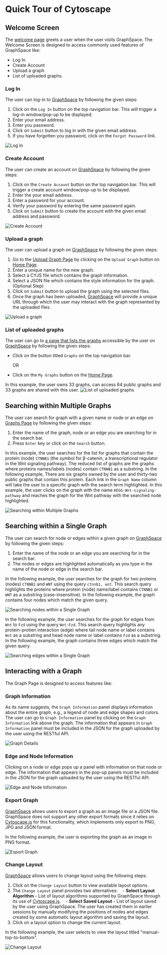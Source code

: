# Quick Tour of Cytoscape

## Welcome Screen

The [welcome page](http://graphspace.org) greets a user when the user visits GraphSpace. The Welcome Screen is designed to access commonly used features of GraphSpace like:

- Log In
- Create Account
- Upload a graph
- List of uploaded graphs.

### Log In

The user can log-in to [GraphSpace](http://www.graphspace.org) by following the given steps:

1. Click on the `Log In` button on the top navigation bar. This will trigger a log-in window/pop-up to be displayed.
2. Enter your email address. 
3. Enter you password.
4. Click on `Submit` button to log in with the given email address.
5. If you have forgotten you password, click on the `Forgot Password` link.

![Log In](_static/gifs/gs-screenshot-user1-logging-in-with-caption.gif)

### Create Account

The user can create an account on [GraphSpace](http://www.graphspace.org) by following the given steps:

1. Click on the `Create Account` button on the top navigation bar. This will trigger a create account window/pop-up to be displayed.
2. Enter the your email address. 
3. Enter a password for your account.
4. Verify your password by entering the same password again.
5. Click on `Submit` button to create the account with the given email address and password.

![Create Account](_static/gifs/gs-screenshot-user5-creating-account-with-caption.gif)

### Upload a graph

The user can upload a graph on [GraphSpace](http://www.graphspace.org) by following the given steps:

1. Go to the [Upload Graph Page](http://www.graphspace.org/upload) by clicking on the `Upload Graph` button on [Home Page](http://www.graphspace.org/).
2. Enter a unique name for the new graph.
3. Select a CYJS file which contains the graph information.
4. Select a JSON file which contains the style information for the graph. (Optional Step)
5. Click on `Submit` button to upload the graph using the selected files.
6. Once the graph has been uploaded, [GraphSpace](http://www.graphspace.org) will provide a unique URL through which the user may interact with the graph represented by the uploaded files.

![Upload a graph](_static/gifs/gs-screenshot-user1-upload-graph-with-caption.gif)

### List of uploaded graphs

The user can go to [a page that lists the graphs](http://www.graphspace.org/graphs/) accessible by the user on [GraphSpace](http://www.graphspace.org) by following the given steps:

- Click on the button titled `Graphs` on the top navigation bar.
 
     OR

- Click on the `My Graphs` button on the [Home Page](http://www.graphspace.org/).

In this example, the user owns 33 graphs, can access 64 public graphs and 33 graphs are shared with this user.
![List of uploaded graphs](_static/gifs/gs-screenshot-user1-go-graphs-list-page-with-caption.gif)

## Searching within Multiple Graphs

The user can search for graph with a given name or node or an edge on [Graphs Page](http://www.graphspace.org/graphs/) by following the given steps:

1. Enter the name of the graph, node or an edge you are searching for in the search bar.
2. Press `Enter` key or click on the `Search` button.

In this example, the user searches for the list for graphs that contain the protein (node) `CTNNB1` (the symbol for β-catenin, a transcriptional regulator in the Wnt signaling pathway). The reduced list of graphs are the graphs where proteins names/labels (nodes) contain `CTNNB1` as a substring. In the following example, There are six graphs owned by the user and thirty-two public graphs that contain this protein. Each link in the `Graph Name` column will take the user to a specific graph with the search term highlighted. In this example, the user clicks on the graph with the name `KEGG-Wnt-signaling-pathway` and reaches the graph for the Wnt pathway with the searched node highlighted.

![Searching within Multiple Graphs](_static/gifs/gs-screenshot-user1-searching-withing-multiple-graphs-with-caption.gif)

## Searching within a Single Graph

The user can search for node or edges within a given graph on [GraphSpace](http://www.graphspace.org/) by following the given steps:

1. Enter the name of the node or an edge you are searching for in the search bar.
2. The nodes or edges are highlighted automatically as you type in the name of the node or edge in the search bar.


In the following example, the user searches for the graph for two proteins (nodes) `CTNNB1` and `WNT` using the query `ctnnb1, wnt`. This search query highlights the proteins where protein (node) name/label contains `CTNNB1` or `WNT` as a substring (case-insensitive). In the following example, the graph contains four nodes which match the given query.

![Searching nodes within a Single Graph](_static/gifs/gs-screenshot-user1-searching-nodes-within-a-single-graphs-with-caption.gif)



In the following example, the user searches for the graph for edges from `Wnt` to `Fzd` using the query `Wnt:Fzd`. This search query highlights any protein-protien interaction (edge) where tail node name or label contains `Wnt` as a substring and head node name or label contains `Fzd` as a substring. In the following example, the graph contains three edges which match the given query.

![Searching edges within a Single Graph](_static/gifs/gs-screenshot-user1-searching-edges-within-a-single-graphs-with-caption.gif)

## Interacting with a Graph

The Graph Page is designed to access features like:

### Graph Information

As its name suggests, the `Graph Information` panel displays information about the entire graph, e.g., a legend of node and edge shapes and colors. The user can go to `Graph Information` panel by clicking on the `Graph Information` link above the graph. The information that appears in `Graph Information` panel must be included in the JSON for the graph uploaded by the user using the RESTful API.

![Graph Details](_static/gifs/gs-screenshot-user1-graph-information-with-caption.gif)


### Edge and Node Information

Clicking on a node or edge pops up a panel with information on that node or edge. The information that appears in the pop-up panels must be included in the JSON for the graph uploaded by the user using the RESTful API.

![Edge and Node Information](_static/gifs/gs-screenshot-user1-node-edge-pop-up-with-caption.gif)

### Export Graph

[GraphSpace](http://www.graphspace.org) allows users to export a graph as an image file or a JSON file. GraphSpace does not support any other export formats since it relies on [Cytoscape.js](http://js.cytoscape.org) for this functionality, which implements only export to PNG, JPG and JSON format. 

In the following example, the user is exporting the graph as an image in PNG format.

![Export Graph](_static/gifs/gs-screenshot-user1-export-graph-png-with-caption.gif)

### Change Layout

[GraphSpace](http://www.graphspace.org) allows users to change layout using the following steps:

1. Click on the `Change Layout` button to view available layout options.
2. The `Change Layout` panel provides two alternatives:
    - **Select Layout Algorithm** - List of layout algorithms supported by GraphSpace through its use of [Cytoscape.js](http://js.cytoscape.org).
    - **Select Saved Layout** - List of layout saved by the user using GraphSpace. The user has created them in earlier sessions by manually modifying the positions of nodes and edges created by some automatic layout algorithm and saving the layout.
3. Click on a layout option to change the current layout.

In the following example, the user selects to view the layout titled "manual-top-to-bottom".
    
![Change Layout](_static/gifs/gs-screenshot-user1-change-layout-with-caption.gif)
    
